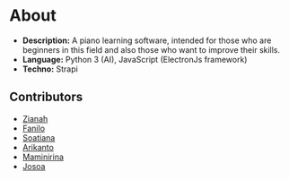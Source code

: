 # About

- **Description:** A piano learning software, intended for those who are beginners in this field and also those who want to improve their skills.
- **Language:** Python 3 (AI), JavaScript (ElectronJs framework)
- **Techno:** Strapi


## Contributors

- [Zianah](https://github.com/ZianahRintsu)
- [Fanilo](https://github.com/faniloo08)
- [Soatiana](https://github.com/Soatiana287)
- [Arikanto](https://github.com/arikantoAmbinintsoa)
- [Maminirina](https://github.com/AinaMaminirina18)
- [Josoa](https://github.com/josoavj)
  
